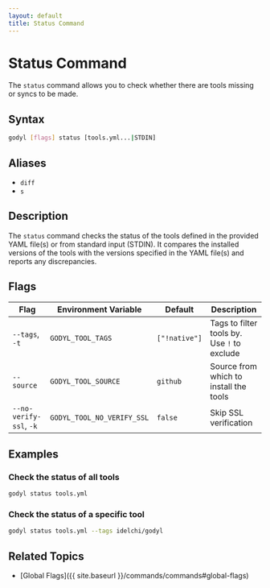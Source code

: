 ```yaml
---
layout: default
title: Status Command
---
```


# Status Command

The `status` command allows you to check whether there are tools missing or syncs to be made.

## Syntax

```sh
godyl [flags] status [tools.yml...|STDIN]
```

## Aliases

- `diff`
- `s`

## Description

The `status` command checks the status of the tools defined in the provided YAML file(s) or from standard input (STDIN). It compares the installed versions of the tools with the versions specified in the YAML file(s) and reports any discrepancies.

## Flags

| Flag                    | Environment Variable       | Default       | Description                                 |
| ----------------------- | -------------------------- | ------------- | ------------------------------------------- |
| `--tags`, `-t`          | `GODYL_TOOL_TAGS`          | `["!native"]` | Tags to filter tools by. Use `!` to exclude |
| `--source`              | `GODYL_TOOL_SOURCE`        | `github`      | Source from which to install the tools      |
| `--no-verify-ssl`, `-k` | `GODYL_TOOL_NO_VERIFY_SSL` | `false`       | Skip SSL verification                       |

## Examples

### Check the status of all tools

```sh
godyl status tools.yml
```

### Check the status of a specific tool

```sh
godyl status tools.yml --tags idelchi/godyl
```

## Related Topics

- [Global Flags]({{ site.baseurl }}/commands/commands#global-flags)
